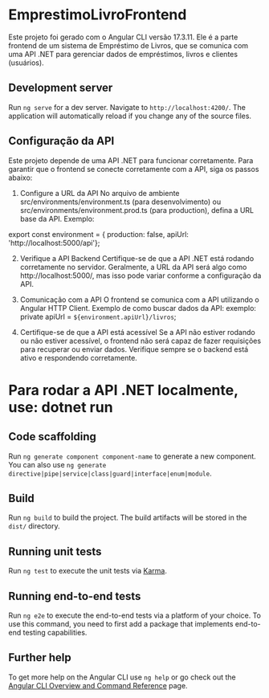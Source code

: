 # EmprestimoLivroFrontend

Este projeto foi gerado com o Angular CLI versão 17.3.11. Ele é a parte frontend de um sistema de Empréstimo de Livros, que se comunica com uma API .NET para gerenciar dados de empréstimos, livros e clientes (usuários).

## Development server

Run `ng serve` for a dev server. Navigate to `http://localhost:4200/`. The application will automatically reload if you change any of the source files.


## Configuração da API
Este projeto depende de uma API .NET para funcionar corretamente. Para garantir que o frontend se conecte corretamente com a API, siga os passos abaixo:

1. Configure a URL da API
No arquivo de ambiente src/environments/environment.ts (para desenvolvimento) ou src/environments/environment.prod.ts (para production), defina a URL base da API. Exemplo:

export const environment = {
  production: false,
  apiUrl: 'http://localhost:5000/api'};

2. Verifique a API Backend
Certifique-se de que a API .NET está rodando corretamente no servidor. Geralmente, a URL da API será algo como http://localhost:5000/, mas isso pode variar conforme a configuração da API.


3. Comunicação com a API
O frontend se comunica com a API utilizando o Angular HTTP Client. Exemplo de como buscar dados da API:
exemplo: private apiUrl = `${environment.apiUrl}/livros`;

4. Certifique-se de que a API está acessível
Se a API não estiver rodando ou não estiver acessível, o frontend não será capaz de fazer requisições para recuperar ou enviar dados. Verifique sempre se o backend está ativo e respondendo corretamente.

# Para rodar a API .NET localmente, use: dotnet run

## Code scaffolding

Run `ng generate component component-name` to generate a new component. You can also use `ng generate directive|pipe|service|class|guard|interface|enum|module`.

## Build

Run `ng build` to build the project. The build artifacts will be stored in the `dist/` directory.

## Running unit tests

Run `ng test` to execute the unit tests via [Karma](https://karma-runner.github.io).

## Running end-to-end tests

Run `ng e2e` to execute the end-to-end tests via a platform of your choice. To use this command, you need to first add a package that implements end-to-end testing capabilities.

## Further help

To get more help on the Angular CLI use `ng help` or go check out the [Angular CLI Overview and Command Reference](https://angular.io/cli) page.
